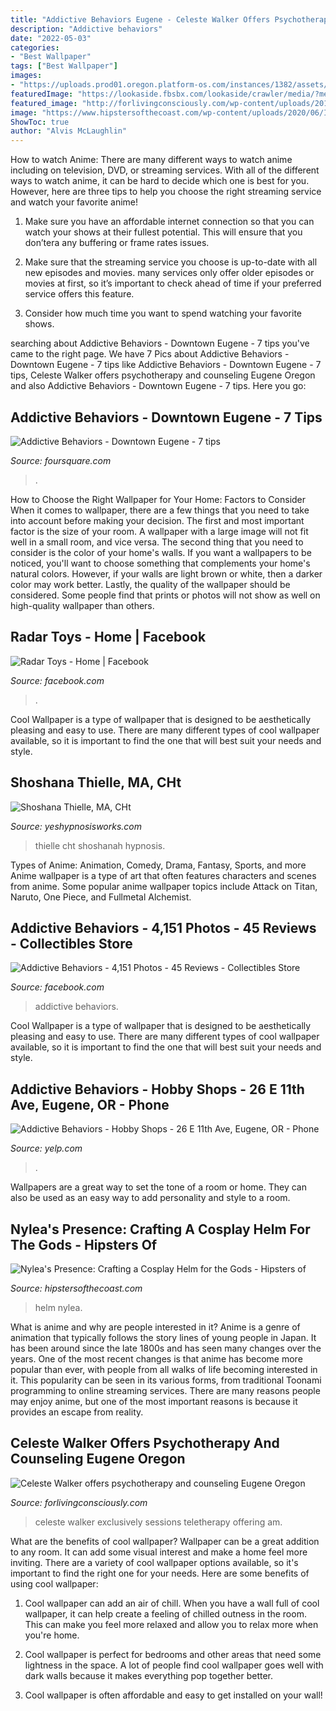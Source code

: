 ```yaml
---
title: "Addictive Behaviors Eugene - Celeste Walker Offers Psychotherapy And Counseling Eugene Oregon"
description: "Addictive behaviors"
date: "2022-05-03"
categories:
- "Best Wallpaper"
tags: ["Best Wallpaper"]
images:
- "https://uploads.prod01.oregon.platform-os.com/instances/1382/assets/images/shoshi-027.jpg?updated=1593387553"
featuredImage: "https://lookaside.fbsbx.com/lookaside/crawler/media/?media_id=2554155671309213"
featured_image: "http://forlivingconsciously.com/wp-content/uploads/2010/03/IMG_0102-copy.jpg"
image: "https://www.hipstersofthecoast.com/wp-content/uploads/2020/06/IMG_20131030_112951_465-840x1120.jpg"
ShowToc: true
author: "Alvis McLaughlin"
---
```



How to watch Anime: There are many different ways to watch anime including on television, DVD, or streaming services.
With all of the different ways to watch anime, it can be hard to decide which one is best for you. However, here are three tips to help you choose the right streaming service and watch your favorite anime!
1. Make sure you have an affordable internet connection so that you can watch your shows at their fullest potential. This will ensure that you don’tera any buffering or frame rates issues.

2. Make sure that the streaming service you choose is up-to-date with all new episodes and movies. many services only offer older episodes or movies at first, so it’s important to check ahead of time if your preferred service offers this feature.

3. Consider how much time you want to spend watching your favorite shows.

	

		
searching about Addictive Behaviors - Downtown Eugene - 7 tips you've came to the right page. We have 7 Pics about Addictive Behaviors - Downtown Eugene - 7 tips like Addictive Behaviors - Downtown Eugene - 7 tips, Celeste Walker offers psychotherapy and counseling Eugene Oregon and also Addictive Behaviors - Downtown Eugene - 7 tips. Here you go:
		
    
## Addictive Behaviors - Downtown Eugene - 7 Tips

<img loading=lazy src="https://fastly.4sqi.net/img/general/600x600/13422567_ziLEJZ-iQFPRYnCgQyW_yywGdKhAoU11mzffsgC2b8Y.jpg" onerror="this.onerror=null;this.src='https://tse4.mm.bing.net/th?id=OIP.w_4Z1kaEjz3lXdJUTieVKQHaHa&amp;pid=15.1';" alt="Addictive Behaviors - Downtown Eugene - 7 tips">

_Source: foursquare.com_

>. 

	

How to Choose the Right Wallpaper for Your Home: Factors to Consider
When it comes to wallpaper, there are a few things that you need to take into account before making your decision. The first and most important factor is the size of your room. A wallpaper with a large image will not fit well in a small room, and vice versa. 
The second thing that you need to consider is the color of your home's walls. If you want a wallpapers to be noticed, you'll want to choose something that complements your home's natural colors. However, if your walls are light brown or white, then a darker color may work better. 
Lastly, the quality of the wallpaper should be considered. Some people find that prints or photos will not show as well on high-quality wallpaper than others.

    
## Radar Toys - Home | Facebook

<img loading=lazy src="https://lookaside.fbsbx.com/lookaside/crawler/media/?media_id=2554155671309213" onerror="this.onerror=null;this.src='https://tse1.mm.bing.net/th?id=OIP.HObqJgbp0g-ll-zV79kPOgHaJ4&amp;pid=15.1';" alt="Radar Toys - Home | Facebook">

_Source: facebook.com_

>. 

	

Cool Wallpaper is a type of wallpaper that is designed to be aesthetically pleasing and easy to use. There are many different types of cool wallpaper available, so it is important to find the one that will best suit your needs and style.

    
## Shoshana Thielle, MA, CHt

<img loading=lazy src="https://uploads.prod01.oregon.platform-os.com/instances/1382/assets/images/shoshi-027.jpg?updated=1593387553" onerror="this.onerror=null;this.src='https://tse3.mm.bing.net/th?id=OIP.wErzECD7dqBTcM3hsxkYEgAAAA&amp;pid=15.1';" alt="Shoshana Thielle, MA, CHt">

_Source: yeshypnosisworks.com_

>thielle cht shoshanah hypnosis. 

	

Types of Anime: Animation, Comedy, Drama, Fantasy, Sports, and more
Anime wallpaper is a type of art that often features characters and scenes from anime. Some popular anime wallpaper topics include Attack on Titan, Naruto, One Piece, and Fullmetal Alchemist.

    
## Addictive Behaviors - 4,151 Photos - 45 Reviews - Collectibles Store

<img loading=lazy src="https://lookaside.fbsbx.com/lookaside/crawler/media/?media_id=3155598947811094" onerror="this.onerror=null;this.src='https://tse4.mm.bing.net/th?id=OIP.-CzlJxCAjho24tiShgVf6AHaHa&amp;pid=15.1';" alt="Addictive Behaviors - 4,151 Photos - 45 Reviews - Collectibles Store">

_Source: facebook.com_

>addictive behaviors. 

	

Cool Wallpaper is a type of wallpaper that is designed to be aesthetically pleasing and easy to use. There are many different types of cool wallpaper available, so it is important to find the one that will best suit your needs and style.

    
## Addictive Behaviors - Hobby Shops - 26 E 11th Ave, Eugene, OR - Phone

<img loading=lazy src="https://s3-media1.fl.yelpcdn.com/bphoto/KQ2bSVChYfQVIIWJjo2AcQ/o.jpg" onerror="this.onerror=null;this.src='https://tse2.mm.bing.net/th?id=OIP.mehpXtEn-SpUHAk2yM_0_wHaJ4&amp;pid=15.1';" alt="Addictive Behaviors - Hobby Shops - 26 E 11th Ave, Eugene, OR - Phone">

_Source: yelp.com_

>. 

	

Wallpapers are a great way to set the tone of a room or home. They can also be used as an easy way to add personality and style to a room.

    
## Nylea&#039;s Presence: Crafting A Cosplay Helm For The Gods - Hipsters Of

<img loading=lazy src="https://www.hipstersofthecoast.com/wp-content/uploads/2020/06/IMG_20131030_112951_465-840x1120.jpg" onerror="this.onerror=null;this.src='https://tse4.mm.bing.net/th?id=OIP.xvZecvVvswqx-R1jfYVyUQHaJ4&amp;pid=15.1';" alt="Nylea&#039;s Presence: Crafting a Cosplay Helm for the Gods - Hipsters of">

_Source: hipstersofthecoast.com_

>helm nylea. 

	

What is anime and why are people interested in it?
Anime is a genre of animation that typically follows the story lines of young people in Japan. It has been around since the late 1800s and has seen many changes over the years. One of the most recent changes is that anime has become more popular than ever, with people from all walks of life becoming interested in it. This popularity can be seen in its various forms, from traditional Toonami programming to online streaming services. There are many reasons people may enjoy anime, but one of the most important reasons is because it provides an escape from reality.

    
## Celeste Walker Offers Psychotherapy And Counseling Eugene Oregon

<img loading=lazy src="http://forlivingconsciously.com/wp-content/uploads/2010/03/IMG_0102-copy.jpg" onerror="this.onerror=null;this.src='https://tse3.mm.bing.net/th?id=OIP.q1ZCIh8t2_SVdy4QntckwwAAAA&amp;pid=15.1';" alt="Celeste Walker offers psychotherapy and counseling Eugene Oregon">

_Source: forlivingconsciously.com_

>celeste walker exclusively sessions teletherapy offering am. 

	

What are the benefits of cool wallpaper?
Wallpaper can be a great addition to any room. It can add some visual interest and make a home feel more inviting. There are a variety of cool wallpaper options available, so it's important to find the right one for your needs. Here are some benefits of using cool wallpaper: 
1. Cool wallpaper can add an air of chill. When you have a wall full of cool wallpaper, it can help create a feeling of chilled outness in the room. This can make you feel more relaxed and allow you to relax more when you're home. 

2. Cool wallpaper is perfect for bedrooms and other areas that need some lightness in the space. A lot of people find cool wallpaper goes well with dark walls because it makes everything pop together better. 

3. Cool wallpaper is often affordable and easy to get installed on your wall!

